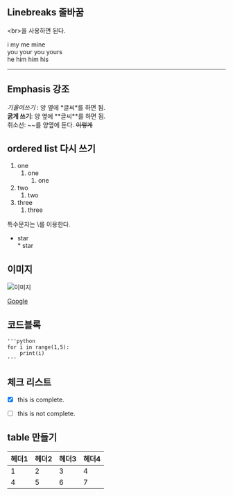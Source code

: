 ## Linebreaks 줄바꿈

\<br>을 사용하면 된다.

i my me mine<br> you your you yours<br> he him him his

***

## Emphasis 강조

*기울여쓰기* : 양 옆에 \*글씨\*를 하면 됨.<br>
**굵게 쓰기**: 양 옆에 \*\*글씨\*\*를 하면 됨.<br>
취소선: \~~를 양옆에 둔다. ~~이렇게~~


## ordered list 다시 쓰기
1. one
   1. one
      1. one
2. two
   1. two
3. three
   1. three

특수문자는 \를 이용한다.
* star<br>
\* star


## 이미지

![이미지](house.png "집")


[Google](http://www.google.com "google")



## 코드블록

    '''python
    for i in range(1,5):
        print(i)
    '''
    

## 체크 리스트 
- [x] this is complete.
- [ ] this is not complete.


## table 만들기
헤더1|헤더2|헤더3|헤더4
---|---|---|---|
1|2|3|4
4|5|6|7

